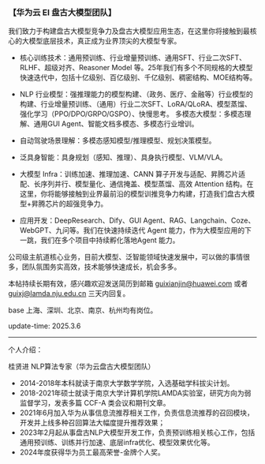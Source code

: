 ### 【华为云 EI 盘古大模型团队】

我们致力于构建盘古大模型竞争力及盘古大模型应用生态，在这里你将接触到最核心的大模型底层技术，真正成为业界顶尖的大模型专家。

+ 核心训练技术：通用预训练、行业增量预训练、通用SFT、行业二次SFT、RLHF、超级对齐、Reasoner Model 等。25年我们有多个不同规格的大模型快速迭代中，包括十亿级别、百亿级别、千亿级别、稠密结构、MOE结构等。

+ NLP 行业模型：强推理能力的模型构建、（政务、医疗、金融等）行业模型的构建、行业增量预训练、（通用）行业二次SFT、LoRA/QLoRA、模型蒸馏、强化学习（PPO/DPO/GRPO/GSPO）、快慢思考。
多模态大模型：多模态理解、通用GUI Agent、智能文档多模态、多模态行业增训。

+ 自动驾驶场景理解：多模态感知模型/推理模型、规划决策模型。

+ 泛具身智能：具身规划（感知、推理）、具身执行模型、VLM/VLA。

+ 大模型 Infra：训练加速、推理加速、CANN 算子开发与适配、昇腾芯片适配、长序列并行、模型量化、通信掩盖、模型蒸馏、高效 Attention 结构。在这里，你将能够接触到业界最前沿的模型训推竞争力构建，打造我们盘古大模型+昇腾芯片的超强竞争力。

+ 应用开发：DeepResearch、Dify、GUI Agent、RAG、Langchain、Coze、WebGPT、九问等。我们在快速持续迭代 Agent 能力，作为大模型应用的下一跳，我们在多个项目中持续孵化落地Agent 能力。

公司级主航道核心业务，目前大模型、泛智能领域快速发展中，可以做的事情很多，团队氛围务实高效，技术能够快速成长，机会多多。



本帖持续长期有效，感兴趣欢迎发送简历到邮箱 guixianjin@huawei.com 或者 guixj@lamda.nju.edu.cn 三天内回复。

base 上海、深圳、北京、南京、杭州均有岗位。

update-time: 2025.3.6

- - - 

个人介绍：

桂贤进 NLP算法专家（华为云盘古大模型团队）
+ 2014-2018年本科就读于南京大学数学学院，入选基础学科拔尖计划。
+ 2018-2021年硕士就读于南京大学计算机学院LAMDA实验室，研究方向为弱监督学习，发表多篇 CCF-A 类会议和期刊文章。
+ 2021年6月加入华为从事信息流推荐相关工作，负责信息流推荐的召回模块，开发并上线多种召回算法大幅度提升推荐效果；
+ 2023年2月起从事盘古NLP大模型开发工作，负责预训练相关核心工作，包括通用预训练、训练并行加速、底层infra优化、模型效果优化等。
+ 2024年度获得华为员工最高荣誉-金牌个人奖。


